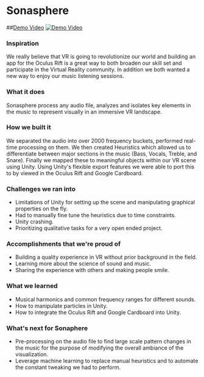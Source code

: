 # Sonasphere

##[Demo Video](https://www.youtube.com/watch?v=79BfGVj-3uE)
[![Demo Video](https://img.youtube.com/vi/79BfGVj-3uE/0.jpg)](https://www.youtube.com/watch?v=79BfGVj-3uE)

### Inspiration

We really believe that VR is going to revolutionize our world and building an app for the Oculus Rift is a great way to both broaden our skill set and participate in the Virtual Reality community. In addition we both wanted a new way to enjoy our music listening sessions.

### What it does

Sonasphere process any audio file, analyzes and isolates key elements in the music to represent visually in an immersive VR landscape.

### How we built it

We separated the audio into over 2000 frequency buckets, performed real-time processing on them. We then created Heuristics which allowed us to differentiate between major sections in the music (Bass, Vocals, Treble, and Snare). Finally we mapped these to meaningful objects within our VR scene using Unity. Using Unity's flexible export features we were able to port this to by viewed in the Oculus Rift and Google Cardboard.

### Challenges we ran into
 - Limitations of Unity for setting up the scene and manipulating graphical properties on the fly.
 - Had to manually fine tune the heuristics due to time constraints.
 - Unity crashing.
 - Prioritizing qualitative tasks for a very open ended project.

### Accomplishments that we're proud of
 - Building a quality experience in VR without prior background in the field.
 - Learning more about the science of sound and music.
 - Sharing the experience with others and making people smile.

### What we learned
 - Musical harmonics and common frequency ranges for different sounds.
 - How to manipulate particles in Unity.
 - How to integrate the Oculus Rift and Google Cardboard into Unity.

### What's next for Sonaphere
 - Pre-processing on the audio file to find large scale pattern changes in the music for the purpose of modifying the overall ambiance of the visualization.
 - Leverage machine learning to replace manual heuristics and to automate the constant tweaking we had to perform.
